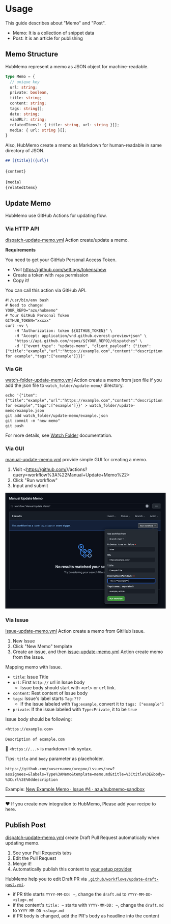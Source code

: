 # Usage

This guide describes about "Memo" and "Post".

- Memo: It is a collection of snippet data
- Post: It is an article for publishing

## Memo Structure

HubMemo represent a memo as JSON object for machine-readable.

```ts
type Memo = {
  // unique key
  url: string;
  private: boolean,
  title: string;
  content: string;
  tags: string[];
  date: string;
  viaURL?: string;
  relatedItems?: { title: string, url: string }[];
  media: { url: string }[];
}
```

Also, HubMemo create a memo as Markdown for human-readable in same directory of JSON.

```markdown
## [{title}]({url})

{content}

{media}
{relatedItems}
```

## Update Memo

HubMemo use GitHub Actions for updating flow.

### Via HTTP API

[dispatch-update-memo.yml](../.github/workflows/dispatch-update-memo.yml) Action create/update a memo.

**Requirements**

You need to get your GitHub Personal Access Token.

- Visit <https://github.com/settings/tokens/new>
- Create a token with `repo` permission
- Copy it!

You can call this action via GitHub API.

```shell
#!/usr/bin/env bash
# Need to change!
YOUR_REPO="azu/hubmemo"
# Your GitHub Personal Token
GITHUB_TOKEN="xxxxx"
curl -vv \
    -H "Authorization: token ${GITHUB_TOKEN}" \
    -H "Accept: application/vnd.github.everest-preview+json" \
    "https://api.github.com/repos/${YOUR_REPO}/dispatches" \
    -d '{"event_type": "update-memo", "client_payload": {"item":{"title":"example","url":"https://example.com","content":"description for example","tags":["example"]}}}'
```

### Via Git

[watch-folder-update-memo.yml](../.github/workflows/watch-folder-update-memo.yml) Action create a memo from json file if you add the json file to `watch_folder/update-memo/` directory.

```shell
echo '{"item":{"title":"example","url":"https://example.com","content":"description for example","tags":["example"]}}' > watch_folder/update-memo/example.json
git add watch_folder/update-memo/example.json
git commit -m "new memo"
git push
```

For more details, see [Watch Folder](../watch-folder) documentation.

### Via GUI

[manual-update-memo.yml](../.github/workflows/watch-folder-update-memo.yml) provide simple GUI for creating a memo.

1. Visit <https://github.com/<username>/<repo>/actions?query=workflow%3A%22Manual+Update+Memo%22>
2. Click "Run workflow"
3. Input and submit

![manual-update-memo](img/manual-update-memo.png)

### Via Issue

[issue-update-memo.yml](../.github/workflows/issue-update-memo.yml) Action create  a memo from GitHub issue.

1. New Issue
2. Click "New Memo" template
3. Create an issue, and then [issue-update-memo.yml](../.github/workflows/issue-update-memo.yml) Action create memo from the issue.

Mapping memo with Issue.

- `title`: Issue Title
- `url`: First `http://` url in Issue body
  - Issue body should start with `<url>` or `url` link.
- `content`: Rest content of Issue body
- `tags`: Issue's label starts `Tag:???`
  - If the issue labeled with `Tag:example`, convert it to `tags: ["example"]` 
- `private`: If the issue labeled with `Type:Private`, it to be `true`

Issue body should be following:

```
<https://example.com>

Description of example.com
```

:memo: `<https://...>` is markdown link syntax.

Tips: `title` and `body`  parameter as placeholder.

`https://github.com/<username>/<repo>/issues/new?assignees=&labels=Type%3AMemo&template=memo.md&title=%3Ctitle%3E&body=%3Curl%3E%0ddescription`

Example: [New Example Memo · Issue #4 · azu/hubmemo-sandbox](https://github.com/azu/hubmemo-sandbox/issues/4)

---

❤️ If you create new integration to HubMemo, Please add your recipe to here.

## Publish Post

[dispatch-update-memo.yml](../.github/workflows/dispatch-update-memo.yml) create Draft Pull Request automatically when updating memo.

1. See your Pull Requests tabs
2. Edit the Pull Request
3. Merge it!
4. Automatically publish this content to [your setup provider](./SETUP.md)

HubMemo help you to edit Draft PR via [`.github/workflows/update-draft-post.yml`](../.github/workflows/update-draft-post.yml).

- if PR title starts `YYYY-MM-DD: ~`, change the `draft.md` to `YYYY-MM-DD-<slug>.md`
- if the content's `title: ~` starts with `YYYY-MM-DD: ~`, change the `draft.md` to `YYYY-MM-DD-<slug>.md`
- if PR body is changed, add the PR's body as headline into the content
